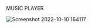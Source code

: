MUSIC PLAYER 

![Screenshot 2022-10-10 164117](https://user-images.githubusercontent.com/87280247/194853468-f44112ea-1987-43b0-9d94-356f408bab01.png)
